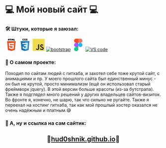 # 💻 Мой новый сайт 💻

<h3 align="left">🛠 Штуки, которые я заюзал:</h3>

<!-- Html -->
<a href="https://www.w3.org/html/" target="_blank">
<img src="https://raw.githubusercontent.com/devicons/devicon/master/icons/html5/html5-original-wordmark.svg" alt="html5" width="40" height="40"/></a>
<!-- CSS -->
<a href="https://www.w3schools.com/css/" target="_blank"> 
<img src="https://raw.githubusercontent.com/devicons/devicon/master/icons/css3/css3-original-wordmark.svg" alt="css3" width="40" height="40"/></a>
<!-- Javascript -->
<a href="https://www.javascript.com/" target="_blank"> 
<img src="https://raw.githubusercontent.com/devicons/devicon/master/icons/javascript/javascript-original.svg" alt="javascript" width="40" height="40"/></a>
<!-- Bootstrap -->
<a href="https://getbootstrap.com/" target="_blank"> 
<img src="https://img.icons8.com/color/48/000000/bootstrap.png" alt="bootstrap" width="40" height="40"/></a>
<!-- Figma -->
<a href="https://www.figma.com" target="_blank"> 
<img src="https://raw.githubusercontent.com/devicons/devicon/master/icons/figma/figma-original.svg" alt="figma" width="40" height="40"/></a>
<!-- Visual Studio Code -->
<a href="https://code.visualstudio.com/" target="_blank">
<img src="https://img.icons8.com/fluent/48/000000/visual-studio-code-2019.png" alt="VS code" width="40" height="40"/></a>


<h3 align="left">📄 О самом проекте:</h3>

Походил по сайтам людей с гитхаба, и захотел себе тоже крутой сайт, с анимациями и пр. У моего прошлого сайта был единственный минус - он был не крутой, просто минимализм 
(ещё он использовал старый фреймворк jquery). В этой версии больше красоты (из-за бутстрапа). Также я подглядел много решений у других владельцев сайтов-визиток. 
Во фронте я, конечно, не шарю, так что сильно не ругайте. Также я переехал на хостинг гитхаба, так как мой прошлый хостер оказался не очень надёжным и платным.😅


<h3 align="left">🔗 А, ну и ссылка на сам сайтик:</h3>
<h2 align="center">💎<a href="https://hud0shnik.github.io/">hud0shnik.github.io</a>💎</h2>


